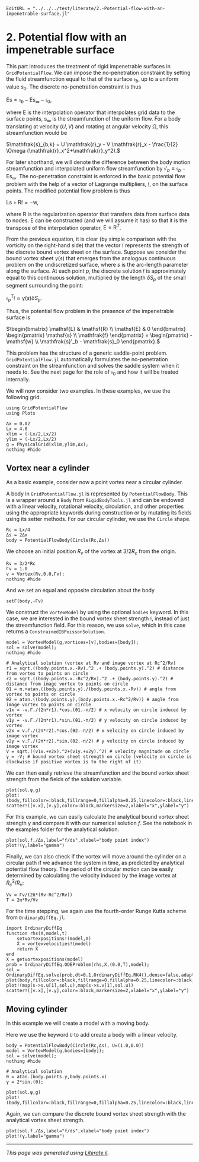```@meta
EditURL = "../../../test/literate/2.-Potential-flow-with-an-impenetrable-surface.jl"
```

# 2. Potential flow with an impenetrable surface

This part introduces the treatment of rigid impenetrable surfaces in `GridPotentialFlow`. We can impose the no-penetration constraint by setting the fluid streamfunction equal to that of the surface $\mathfrak{s}_b$, up to a uniform value $s_0$. The discrete no-penetration constraint is thus

$\mathsf{Es}=\mathfrak{s}_{b}-\mathsf{E} \mathsf{s}_{\infty}-\mathfrak{s}_{0},$

where $\mathsf{E}$ is the interpolation operator that interpolates grid data to the surface points, $\mathsf{s}_{\infty}$ is the streamfunction of the uniform flow. For a body translating at velocity $(U,V)$ and rotating at angular velocity $\Omega$, this streamfunction would be

$\mathfrak{s}_{b,k} = U \mathfrak{r}_y - V \mathfrak{r}_x - \frac{1}{2} \Omega (\mathfrak{r}_x^2+\mathfrak{r}_y^2).$

For later shorthand, we will denote the difference between the body motion streamfunction and interpolated uniform flow streamfunction by $\mathfrak{s}'_b \equiv \mathfrak{s}_b - \mathsf{E} \mathsf{s}_{\infty}$. The no-penetration constraint is enforced in the basic potential flow problem with the help of a vector of Lagrange multipliers, $\mathfrak{f}$, on the surface points. The modified potential flow problem is thus

$\mathsf{Ls} + \mathsf{R}\mathfrak{f} = -\mathsf{w},$

where $\mathsf{R}$ is the regularization operator that transfers data from surface data to nodes. $\mathsf{E}$ can be constructed (and we will assume it has) so that it is the transpose of the interpolation operator, $\mathsf{E} = \mathsf{R}^{T}$.

From the previous equation, it is clear (by simple comparison with the vorticity on the right-hand side) that the vector $\mathfrak{f}$ represents the strength of the discrete bound vortex sheet on the surface. Suppose we consider the bound vortex sheet $\gamma(s)$ that emerges from the analogous continuous problem on the undiscretized surface, where $s$ is the arc-length parameter along the surface. At each point $p$, the discrete solution $\mathfrak{f}$ is approximately equal to this continuous solution, multiplied by the length $\delta S_p$ of the small segment surrounding the point:

$\mathfrak{e}_{p}^{T} \mathfrak{f} \approx \gamma(s) \delta S_p.$

Thus, the potential flow problem in the presence of the impenetrable surface is

$\begin{bmatrix}
\mathsf{L} & \mathsf{R} \\
\mathsf{E} &  0
\end{bmatrix} \begin{pmatrix} \mathsf{s} \\ \mathfrak{f} \end{pmatrix} =
\begin{pmatrix} -\mathsf{w} \\ \mathfrak{s}'_b - \mathfrak{s}_0 \end{pmatrix}.$

This problem has the structure of a generic saddle-point problem. `GridPotentialFlow.jl` automatically formulates the no-penetration constraint on the streamfunction and solves the saddle system when it needs to. See the next page for the role of $\mathfrak{s}_0$ and how it will be treated internally.

We will now consider two examples. In these examples, we use the following grid.
```@setup 2.-Potential-flow-with-an-impenetrable-surface
using GridPotentialFlow
using Plots
```

````@example 2.-Potential-flow-with-an-impenetrable-surface
Δx = 0.02
Lx = 4.0
xlim = (-Lx/2,Lx/2)
ylim = (-Lx/2,Lx/2)
g = PhysicalGrid(xlim,ylim,Δx);
nothing #hide
````

## Vortex near a cylinder

As a basic example, consider now a point vortex near a circular cylinder.

A body in `GridPotentialFlow.jl` is represented by `PotentialFlowBody`. This is a wrapper around a `Body` from `RigidBodyTools.jl` and can be endowed with a linear velocity, rotational velocity, circulation, and other properties using the appropriate keywords during construction or by mutating its fields using its setter methods. For our circular cylinder, we use the `Circle` shape.

````@example 2.-Potential-flow-with-an-impenetrable-surface
Rc = Lx/4
Δs = 2Δx
body = PotentialFlowBody(Circle(Rc,Δs))
````

We choose an initial position $R_v$ of the vortex at $3/2 R_c$ from the origin.

````@example 2.-Potential-flow-with-an-impenetrable-surface
Rv = 3/2*Rc
Γv = 1.0
v = Vortex(Rv,0.0,Γv);
nothing #hide
````

And we set an equal and opposite circulation about the body

````@example 2.-Potential-flow-with-an-impenetrable-surface
setΓ(body,-Γv)
````

We construct the `VortexModel` by using the optional `bodies` keyword. In this case, we are interested in the bound vortex sheet strength $\mathfrak{f}$, instead of just the streamfunction field. For this reason, we use `solve`, which in this case returns a `ConstrainedIBPoissonSolution`.

````@example 2.-Potential-flow-with-an-impenetrable-surface
model = VortexModel(g,vortices=[v],bodies=[body]);
sol = solve(model);
nothing #hide
````

```@setup 2.-Potential-flow-with-an-impenetrable-surface
# Analytical solution (vortex at Rv and image vortex at Rc^2/Rv)
r1 = sqrt.((body.points.x.-Rv).^2 .+ (body.points.y).^2) # distance from vortex to points on circle
r2 = sqrt.((body.points.x.-Rc^2/Rv).^2 .+ (body.points.y).^2) # distance from image vortex to points on circle
θ1 = π.+atan.((body.points.y)./(body.points.x.-Rv)) # angle from vortex to points on circle
θ2 = atan.((body.points.y),(body.points.x.-Rc^2/Rv)) # angle from image vortex to points on circle
v1x = -v.Γ./(2π*r1).*cos.(θ1.-π/2) # x velocity on circle induced by vortex
v1y = -v.Γ./(2π*r1).*sin.(θ1.-π/2) # y velocity on circle induced by vortex
v2x = v.Γ./(2π*r2).*cos.(θ2.-π/2) # x velocity on circle induced by image vortex
v2y = v.Γ./(2π*r2).*sin.(θ2.-π/2) # y velocity on circle induced by image vortex
V = sqrt.((v1x.+v2x).^2+(v1y.+v2y).^2) # velocity magnitude on circle
γ = -V; # bound vortex sheet strength on circle (velocity on circle is clockwise if positive vortex is to the right of it)
```

We can then easily retrieve the streamfunction and the bound vortex sheet strength from the fields of the solution variable.

````@example 2.-Potential-flow-with-an-impenetrable-surface
plot(sol.ψ,g)
plot!(body,fillcolor=:black,fillrange=0,fillalpha=0.25,linecolor=:black,linewidth=2)
scatter!([v.x],[v.y],color=:black,markersize=2,xlabel="x",ylabel="y")
````

For this example, we can easily calculate the analytical bound vortex sheet strength $\gamma$ and compare it with our numerical solution $f$.
See the notebook in the examples folder for the analytical solution.

````@example 2.-Potential-flow-with-an-impenetrable-surface
plot(sol.f./Δs,label="f/ds",xlabel="body point index")
plot!(γ,label="gamma")
````

Finally, we can also check if the vortex will move around the cylinder on a circular path if we advance the system in time, as predicted by analytical potential flow theory. The period of the circular motion can be easily determined by calculating the velocity induced by the image vortex at $R_c^2/R_v$:

````@example 2.-Potential-flow-with-an-impenetrable-surface
Vv = Γv/(2π*(Rv-Rc^2/Rv))
T = 2π*Rv/Vv
````

For the time stepping, we again use the fourth-order Runge Kutta scheme from `OrdinaryDiffEq.jl`.

````@example 2.-Potential-flow-with-an-impenetrable-surface
import OrdinaryDiffEq
function rhs(X,model,t)
    setvortexpositions!(model,X)
    Ẋ = vortexvelocities!(model)
    return Ẋ
end
X = getvortexpositions(model)
prob = OrdinaryDiffEq.ODEProblem(rhs,X,(0.0,T),model);
sol = OrdinaryDiffEq.solve(prob,dt=0.1,OrdinaryDiffEq.RK4(),dense=false,adaptive=false);
plot(body,fillcolor=:black,fillrange=0,fillalpha=0.25,linecolor=:black,linewidth=2)
plot!(map(s->s.u[1],sol.u),map(s->s.v[1],sol.u))
scatter!([v.x],[v.y],color=:black,markersize=2,xlabel="x",ylabel="y")
````

## Moving cylinder

In this example we will create a model with a moving body.

Here we use the keyword `U` to add create a body with a linear velocity.

````@example 2.-Potential-flow-with-an-impenetrable-surface
body = PotentialFlowBody(Circle(Rc,Δs), U=(1.0,0.0))
model = VortexModel(g,bodies=[body]);
sol = solve(model);
nothing #hide
````

```@setup 2.-Potential-flow-with-an-impenetrable-surface
# Analytical solution
θ = atan.(body.points.y,body.points.x)
γ = 2*sin.(θ);
```

````@example 2.-Potential-flow-with-an-impenetrable-surface
plot(sol.ψ,g)
plot!(body,fillcolor=:black,fillrange=0,fillalpha=0.25,linecolor=:black,linewidth=2,xlabel="x",ylabel="y")
````

Again, we can compare the discrete bound vortex sheet strength with the analytical vortex sheet strength.

````@example 2.-Potential-flow-with-an-impenetrable-surface
plot(sol.f./Δs,label="f/ds",xlabel="body point index")
plot!(γ,label="gamma")
````

---

*This page was generated using [Literate.jl](https://github.com/fredrikekre/Literate.jl).*

